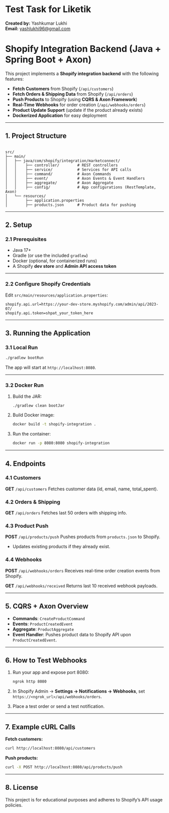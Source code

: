 # Test Task for Liketik
**Created by:** Yashkumar Lukhi  
**Email:** yashlukhi96@gmail.com

# Shopify Integration Backend (Java + Spring Boot + Axon)
This project implements a **Shopify integration backend** with the following features:

- **Fetch Customers** from Shopify (`/api/customers`)
- **Fetch Orders & Shipping Data** from Shopify (`/api/orders`)
- **Push Products** to Shopify (using **CQRS & Axon Framework**)
- **Real-Time Webhooks** for order creation (`/api/webhooks/orders`)
- **Product Update Support** (update if the product already exists)
- **Dockerized Application** for easy deployment

---

## **1. Project Structure**

```

src/
├── main/
│   ├── java/com/shopify/integration/marketconnect/
│   │    ├── controller/        # REST controllers
│   │    ├── service/           # Services for API calls
│   │    ├── command/           # Axon Commands
│   │    ├── event/             # Axon Events & Event Handlers
│   │    ├── aggregate/         # Axon Aggregate
│   │    ├── config/            # App configurations (RestTemplate, Axon)
│   └── resources/
│        ├── application.properties
│        ├── products.json      # Product data for pushing

````

---

## **2. Setup**

### **2.1 Prerequisites**
- Java 17+
- Gradle (or use the included `gradlew`)
- Docker (optional, for containerized runs)
- A Shopify **dev store** and **Admin API access token**

---

### **2.2 Configure Shopify Credentials**
Edit `src/main/resources/application.properties`:
```properties
shopify.api.url=https://your-dev-store.myshopify.com/admin/api/2023-07/
shopify.api.token=shpat_your_token_here
````

---

## **3. Running the Application**

### **3.1 Local Run**

```bash
./gradlew bootRun
```

The app will start at `http://localhost:8080`.

---

### **3.2 Docker Run**

1. Build the JAR:

   ```bash
   ./gradlew clean bootJar
   ```
2. Build Docker image:

   ```bash
   docker build -t shopify-integration .
   ```
3. Run the container:

   ```bash
   docker run -p 8080:8080 shopify-integration
   ```

---

## **4. Endpoints**

### **4.1 Customers**

**GET** `/api/customers`
Fetches customer data (id, email, name, total\_spent).

### **4.2 Orders & Shipping**

**GET** `/api/orders`
Fetches last 50 orders with shipping info.

### **4.3 Product Push**

**POST** `/api/products/push`
Pushes products from `products.json` to Shopify.

* Updates existing products if they already exist.

### **4.4 Webhooks**

**POST** `/api/webhooks/orders`
Receives real-time order creation events from Shopify.

**GET** `/api/webhooks/received`
Returns last 10 received webhook payloads.

---

## **5. CQRS + Axon Overview**

* **Commands**: `CreateProductCommand`
* **Events**: `ProductCreatedEvent`
* **Aggregate**: `ProductAggregate`
* **Event Handler**: Pushes product data to Shopify API upon `ProductCreatedEvent`.

---

## **6. How to Test Webhooks**

1. Run your app and expose port 8080:

   ```bash
   ngrok http 8080
   ```
2. In Shopify Admin → **Settings → Notifications → Webhooks**,
   set `https://<ngrok_url>/api/webhooks/orders`.
3. Place a test order or send a test notification.

---

## **7. Example cURL Calls**

**Fetch customers:**

```bash
curl http://localhost:8080/api/customers
```

**Push products:**

```bash
curl -X POST http://localhost:8080/api/products/push
```

---

## **8. License**

This project is for educational purposes and adheres to Shopify’s API usage policies.